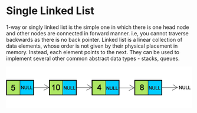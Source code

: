 # Single Linked List
1-way or singly linked list is the simple one in which there is one head node and other nodes are connected in forward manner. i.e, you cannot traverse backwards as there is no back pointer.
Linked list is a linear collection of data elements, whose order is not given by their physical placement in memory. Instead, each element points to the next.
They can be used to implement several other common abstract data types - stacks, queues.

<img src="LinkedList.png">
